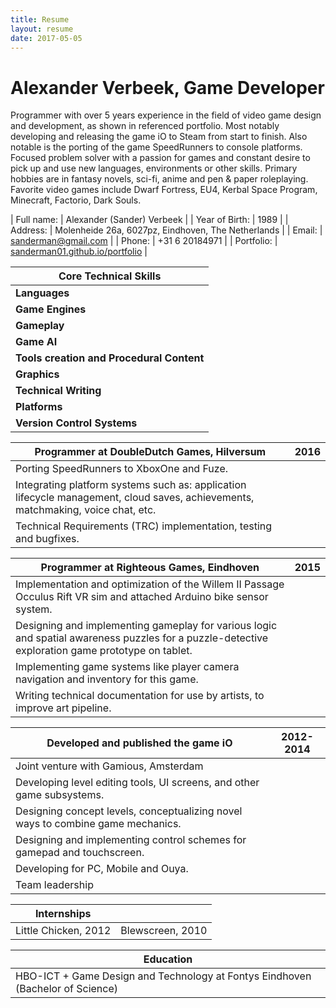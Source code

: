 ```yaml
---
title: Resume
layout: resume
date: 2017-05-05
---
```


# Alexander Verbeek, Game Developer

Programmer with over 5 years experience in the field of video game design and development, as shown in referenced portfolio. Most notably developing and releasing the game iO to Steam from start to finish. Also notable is the porting of the game SpeedRunners to console platforms.
Focused problem solver with a passion for games and constant desire to pick up and use new languages, environments or other skills.
Primary hobbies are in fantasy novels, sci-fi, anime and pen & paper roleplaying.
Favorite video games include Dwarf Fortress, EU4, Kerbal Space Program, Minecraft, Factorio, Dark Souls.

| Full name: | Alexander (Sander) Verbeek | 
| Year of Birth: | 1989 |
| Address: | Molenheide 26a, 6027pz, Eindhoven, The Netherlands |
| Email: | [sanderman@gmail.com](mailto:sanderman@gmail.com) | 
| Phone: | +31 6 20184971 |
| Portfolio: | [sanderman01.github.io/portfolio](http://sanderman01.github.io/portfolio) |

| Core Technical Skills |
| --- |
| **Languages** | C#, C++, Java, Haskell, SQL, and many others. |
| **Game Engines** | Unity3D, Xna/MonoGame, Unreal Engine 4 |
| **Gameplay** | Rules design, GUI design and implementation |
| **Game AI** | pathfinding, behaviour trees, flocking, other actor behaviours |
| **Tools creation and Procedural Content** | generating triangle meshes, landscapes, textures, etc. |
| **Graphics** | HLSL vertex, geometry, fragment and compute shaders |
| **Technical Writing** | code documentation, asset production guidelines, etc. |
| **Platforms** | Windows, Linux, Playstation 4, Xbox One, Android, iOS, Arduino |
| **Version Control Systems** | Git, Mercurial, Subversion |

| Programmer at DoubleDutch Games, Hilversum | 2016 |
| --- | --- |
| Porting SpeedRunners to XboxOne and Fuze.  
| Integrating platform systems such as: application lifecycle management, cloud saves, achievements, matchmaking, voice chat, etc. |
| Technical Requirements (TRC) implementation, testing and bugfixes. |

| Programmer at Righteous Games, Eindhoven | 2015 |
| --- | --- |
| Implementation and optimization of the Willem II Passage Occulus Rift VR sim and attached Arduino bike sensor system. |
| Designing and implementing gameplay for various logic and spatial awareness puzzles for a puzzle-detective exploration game prototype on tablet. |
| Implementing game systems like player camera navigation and inventory for this game.
| Writing technical documentation for use by artists, to improve art pipeline.

| Developed and published the game iO | 2012-2014
| --- | --- |
| Joint venture with Gamious, Amsterdam |
| Developing level editing tools, UI screens, and other game subsystems. |
| Designing concept levels, conceptualizing novel ways to combine game mechanics. |
| Designing and implementing control schemes for gamepad and touchscreen. |
| Developing for PC, Mobile and Ouya. |
| Team leadership |

| Internships |   |
| --- | --- |
| Little Chicken, 2012 | Blewscreen, 2010

| Education |
| --- |
| HBO-ICT + Game Design and Technology at Fontys Eindhoven (Bachelor of Science) |

